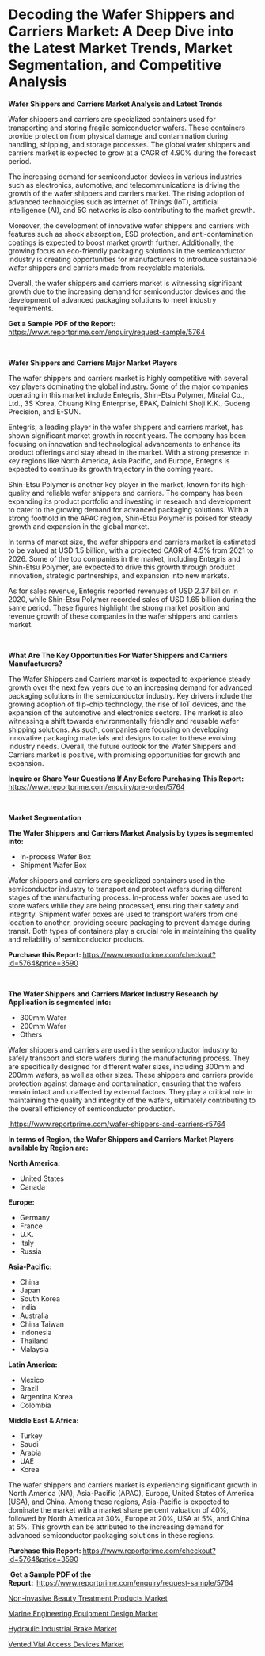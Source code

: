 <p><h1>Decoding the Wafer Shippers and Carriers Market: A Deep Dive into the Latest Market Trends, Market Segmentation, and Competitive Analysis</h1></p><p><strong>Wafer Shippers and Carriers Market Analysis and Latest Trends</strong></p>
<p><p>Wafer shippers and carriers are specialized containers used for transporting and storing fragile semiconductor wafers. These containers provide protection from physical damage and contamination during handling, shipping, and storage processes. The global wafer shippers and carriers market is expected to grow at a CAGR of 4.90% during the forecast period.</p><p>The increasing demand for semiconductor devices in various industries such as electronics, automotive, and telecommunications is driving the growth of the wafer shippers and carriers market. The rising adoption of advanced technologies such as Internet of Things (IoT), artificial intelligence (AI), and 5G networks is also contributing to the market growth.</p><p>Moreover, the development of innovative wafer shippers and carriers with features such as shock absorption, ESD protection, and anti-contamination coatings is expected to boost market growth further. Additionally, the growing focus on eco-friendly packaging solutions in the semiconductor industry is creating opportunities for manufacturers to introduce sustainable wafer shippers and carriers made from recyclable materials.</p><p>Overall, the wafer shippers and carriers market is witnessing significant growth due to the increasing demand for semiconductor devices and the development of advanced packaging solutions to meet industry requirements.</p></p>
<p><strong>Get a Sample PDF of the Report:&nbsp;</strong> <a href="https://www.reportprime.com/enquiry/request-sample/5764">https://www.reportprime.com/enquiry/request-sample/5764</a></p>
<p>&nbsp;</p>
<p><strong>Wafer Shippers and Carriers Major Market Players</strong></p>
<p><p>The wafer shippers and carriers market is highly competitive with several key players dominating the global industry. Some of the major companies operating in this market include Entegris, Shin-Etsu Polymer, Miraial Co., Ltd., 3S Korea, Chuang King Enterprise, EPAK, Dainichi Shoji K.K., Gudeng Precision, and E-SUN.</p><p>Entegris, a leading player in the wafer shippers and carriers market, has shown significant market growth in recent years. The company has been focusing on innovation and technological advancements to enhance its product offerings and stay ahead in the market. With a strong presence in key regions like North America, Asia Pacific, and Europe, Entegris is expected to continue its growth trajectory in the coming years.</p><p>Shin-Etsu Polymer is another key player in the market, known for its high-quality and reliable wafer shippers and carriers. The company has been expanding its product portfolio and investing in research and development to cater to the growing demand for advanced packaging solutions. With a strong foothold in the APAC region, Shin-Etsu Polymer is poised for steady growth and expansion in the global market.</p><p>In terms of market size, the wafer shippers and carriers market is estimated to be valued at USD 1.5 billion, with a projected CAGR of 4.5% from 2021 to 2026. Some of the top companies in the market, including Entegris and Shin-Etsu Polymer, are expected to drive this growth through product innovation, strategic partnerships, and expansion into new markets.</p><p>As for sales revenue, Entegris reported revenues of USD 2.37 billion in 2020, while Shin-Etsu Polymer recorded sales of USD 1.65 billion during the same period. These figures highlight the strong market position and revenue growth of these companies in the wafer shippers and carriers market.</p></p>
<p>&nbsp;</p>
<p><strong>What Are The Key Opportunities For Wafer Shippers and Carriers Manufacturers?</strong></p>
<p><p>The Wafer Shippers and Carriers market is expected to experience steady growth over the next few years due to an increasing demand for advanced packaging solutions in the semiconductor industry. Key drivers include the growing adoption of flip-chip technology, the rise of IoT devices, and the expansion of the automotive and electronics sectors. The market is also witnessing a shift towards environmentally friendly and reusable wafer shipping solutions. As such, companies are focusing on developing innovative packaging materials and designs to cater to these evolving industry needs. Overall, the future outlook for the Wafer Shippers and Carriers market is positive, with promising opportunities for growth and expansion.</p></p>
<p><strong>Inquire or Share Your Questions If Any Before Purchasing This Report:</strong> <a href="https://www.reportprime.com/enquiry/pre-order/5764">https://www.reportprime.com/enquiry/pre-order/5764</a></p>
<p>&nbsp;</p>
<p><strong>Market Segmentation</strong></p>
<p><strong>The Wafer Shippers and Carriers Market Analysis by types is segmented into:</strong></p>
<p><ul><li>In-process Wafer Box</li><li>Shipment Wafer Box</li></ul></p>
<p><p>Wafer shippers and carriers are specialized containers used in the semiconductor industry to transport and protect wafers during different stages of the manufacturing process. In-process wafer boxes are used to store wafers while they are being processed, ensuring their safety and integrity. Shipment wafer boxes are used to transport wafers from one location to another, providing secure packaging to prevent damage during transit. Both types of containers play a crucial role in maintaining the quality and reliability of semiconductor products.</p></p>
<p><strong>Purchase this Report:&nbsp;</strong><a href="https://www.reportprime.com/checkout?id=5764&price=3590">https://www.reportprime.com/checkout?id=5764&price=3590</a></p>
<p>&nbsp;</p>
<p><strong>The Wafer Shippers and Carriers Market Industry Research by Application is segmented into:</strong></p>
<p><ul><li>300mm Wafer</li><li>200mm Wafer</li><li>Others</li></ul></p>
<p><p>Wafer shippers and carriers are used in the semiconductor industry to safely transport and store wafers during the manufacturing process. They are specifically designed for different wafer sizes, including 300mm and 200mm wafers, as well as other sizes. These shippers and carriers provide protection against damage and contamination, ensuring that the wafers remain intact and unaffected by external factors. They play a critical role in maintaining the quality and integrity of the wafers, ultimately contributing to the overall efficiency of semiconductor production.</p></p>
<p><a href="https://www.reportprime.com/wafer-shippers-and-carriers-r5764">&nbsp;https://www.reportprime.com/wafer-shippers-and-carriers-r5764</a></p>
<p><strong>In terms of Region, the Wafer Shippers and Carriers Market Players available by Region are:</strong></p>
<p>
    <p> <strong> North America: </strong>
        <ul>
            <li>United States</li>
            <li>Canada</li>
        </ul>
        </p> 
    <p> <strong> Europe: </strong>
        <ul>
            <li>Germany</li>
            <li>France</li>
            <li>U.K.</li>
            <li>Italy</li>
            <li>Russia</li>
        </ul>
        </p> 
    <p> <strong> Asia-Pacific: </strong>
        <ul>
            <li>China</li>
            <li>Japan</li>
            <li>South Korea</li>
            <li>India</li>
            <li>Australia</li>
            <li>China Taiwan</li>
            <li>Indonesia</li>
            <li>Thailand</li>
            <li>Malaysia</li>
        </ul>
        </p> 
    <p> <strong> Latin America: </strong>
        <ul>
            <li>Mexico</li>
            <li>Brazil</li>
            <li>Argentina Korea</li>
            <li>Colombia</li>
        </ul>
        </p> 
    <p> <strong> Middle East & Africa: </strong>
        <ul>
            <li>Turkey</li>
            <li>Saudi</li>
            <li>Arabia</li>
            <li>UAE</li>
            <li>Korea</li>
        </ul>
    </p>
    </p>
<p><p>The wafer shippers and carriers market is experiencing significant growth in North America (NA), Asia-Pacific (APAC), Europe, United States of America (USA), and China. Among these regions, Asia-Pacific is expected to dominate the market with a market share percent valuation of 40%, followed by North America at 30%, Europe at 20%, USA at 5%, and China at 5%. This growth can be attributed to the increasing demand for advanced semiconductor packaging solutions in these regions.</p></p>
<p><strong>Purchase this Report: </strong><a href="https://www.reportprime.com/checkout?id=5764&price=3590">https://www.reportprime.com/checkout?id=5764&price=3590</a></p>
<p>&nbsp;<strong>Get a Sample PDF of the Report:&nbsp;&nbsp;</strong><a href="https://www.reportprime.com/enquiry/request-sample/5764">https://www.reportprime.com/enquiry/request-sample/5764</a></p>
<p><strong></strong></p>
<p><p><a href="https://issuu.com/reportprime-2/docs/non-invasive-beauty-treatment-products-market-size">Non-invasive Beauty Treatment Products Market</a></p><p><a href="https://medium.com/@chloeconn57/marine-engineering-equipment-design-industry-analysis-report-its-market-size-share-trends-by-f7941261ace3">Marine Engineering Equipment Design Market</a></p><p><a href="https://medium.com/@fosterfahey1016/global-hydraulic-industrial-brake-industry-research-report-competitive-landscape-market-size-0b839815883f">Hydraulic Industrial Brake Market</a></p><p><a href="https://issuu.com/reportprime-2/docs/vented-vial-access-devices-market-size-2030.pptx">Vented Vial Access Devices Market</a></p></p>